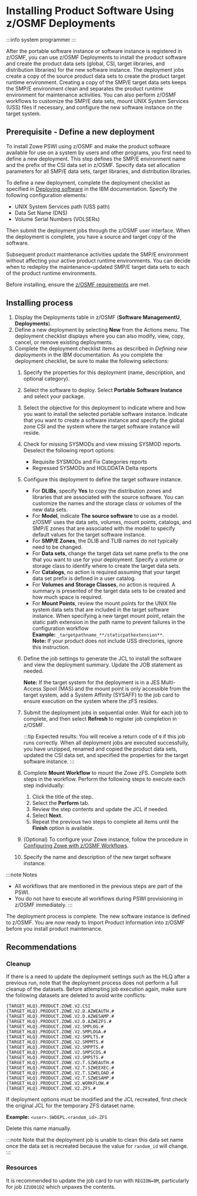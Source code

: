 # Installing Product Software Using z/OSMF Deployments

:::info system programmer
:::

After the portable software instance or software instance is registered in z/OSMF, you can use z/OSMF Deployments to install the product software and create the product data sets (global, CSI, target libraries, and distribution libraries) for the new software instance. The deployment jobs create a copy of the source product data sets to create the product target runtime environment. Creating a copy of the SMP/E target data sets keeps the SMP/E environment clean and separates the product runtime environment for maintenance activities. You can also perform z/OSMF workflows to customize the SMP/E data sets, mount UNIX System Services (USS) files if necessary, and configure the new software instance on the target system.

## Prerequisite - Define a new deployment

To install Zowe PSWI using z/OSMF and make the product software available for use on a system by users and other programs, you first need to define a new deployment. This step defines the SMP/E environment name and the prefix of the CSI data set in z/OSMF. Specify data set allocation parameters for all SMP/E data sets, target libraries, and distribution libraries.

To define a new deployment, complete the deployment checklist as specified in [Deploying software](https://www.ibm.com/docs/en/zos/2.4.0?topic=task-deploying-software) in the IBM documentation.
Specify the following configuration elements:

* UNIX System Services path (USS path) 
* Data Set Name (DNS)
* Volume Serial Numbers (VOLSERs)

Then submit the deployment jobs through the z/OSMF user interface. When the deployment is complete, you have a source and target copy of the software.

Subsequent product maintenance activities update the SMP/E environment without affecting your active product runtime environments. You can decide when to redeploy the maintenance-updated SMP/E target data sets to each of the product runtime environments.

Before installing, ensure the [z/OSMF requirements](./install-zowe-pswi-address-requirements.md#confirm-that-the-installer-has-read-create-update-and-execute-privileges-in-zos) are met. 

## Installing process

1. Display the Deployments table in z/OSMF (**Software ManagementU**, **Deployments**).
2. Define a new deployment by selecting **New** from the Actions menu. The deployment checklist displays where you can also modify, view, copy, cancel, or remove existing deployments.
3. Complete the deployment checklist items as described in _Defining new deployments_ in the IBM documentation. As you complete the deployment checklist, be sure to make the following selections:
    1. Specify the properties for this deployment (name, description, and optional category).

    2. Select the software to deploy. Select **Portable Software Instance** and select your package.

    3. Select the objective for this deployment to indicate where and how you want to install the selected portable software instance. Indicate that you want to create a software instance and specify the global zone CSI and the system where the target software instance will reside.

    4. Check for missing SYSMODs and view missing SYSMOD reports. Deselect the following report options:
        - Requisite SYSMODs and Fix Categories reports
        - Regressed SYSMODs and HOLDDATA Delta reports

    5. Configure this deployment to define the target software instance.
        - For **DLIBs**, specify **Yes** to copy the distribution zones and libraries that are associated with the source software. You can customize the names and the storage class or volumes of the new data sets.
        - For **Model**, indicate **The source software** to use as a model. z/OSMF uses the data sets, volumes, mount points, catalogs, and SMP/E zones that are associated with the model to specify default values for the target software instance.
        - For **SMP/E Zones**, the DLIB and TLIB names do not typically need to be changed.
        - For **Data sets**, change the target data set name prefix to the one that you want to use for your deployment. Specify a volume or storage class to identify where to create the target data sets.
        - For **Catalogs**, no action is required assuming that your target data set prefix is defined in a user catalog.
        - For **Volumes and Storage Classes**, no action is required. A summary is presented of the target data sets to be created and how much space is required.
        - For **Mount Points**, review the mount points for the UNIX file system data sets that are included in the target software instance. When specifying a new target mount point, retain the static path extension in the path name to prevent failures in the configuration workflow  
        **Example:** `_targetpathname_**/staticpathextension**`.  
        **Note:** If your product does not include USS directories, ignore this instruction.

    6. Define the job settings to generate the JCL to install the software and view the deployment summary. Update the JOB statement as needed.

        **Note:** If the target system for the deployment is in a JES Multi-Access Spool (MAS) and the mount point is only accessible from the target system, add a System Affinity (SYSAFF) to the job card to ensure execution on the system where the zFS resides.

    7. Submit the deployment jobs in sequential order. Wait for each job to complete, and then select **Refresh** to register job completion in z/OSMF. 

        :::tip Expected results:
        You will receive a return code of `0` if this job runs correctly. When all deployment jobs are executed successfully, you have unzipped, renamed and copied the product data sets, updated the CSI data set, and specified the properties for the target software instance.
        :::

    8. Complete **Mount Workflow** to mount the Zowe zFS. Complete both steps in the workflow. Perform the following steps to execute each step individually:
       1. Click the title of the step.
       2. Select the **Perform** tab.
       3. Review the step contents and update the JCL if needed.
       4. Select **Next**.
       5. Repeat the previous two steps to complete all items until the **Finish** option is available.

    9. (Optional) To configure your Zowe instance, follow the procedure in [Configuring Zowe with z/OSMF Workflows](configure-zowe-zosmf-workflow.md).

   10. Specify the name and description of the new target software instance.

:::note Notes
* All workflows that are mentioned in the previous steps are part of the PSWI.  
* You do not have to execute all workflows during PSWI provisioning in z/OSMF immediately.
:::

The deployment process is complete. The new software instance is defined to z/OSMF. You are now ready to Import Product Information into z/OSMF before you install product maintenance.

## Recommendations

### Cleanup

If there is a need to update the deployment settings such as the HLQ after a previous run, note that the deployment process does not perform a full cleanup of the datasets.
Before attempting job execution again, make sure the following datasets are deleted to avoid write conflicts:

```plaintext
{TARGET_HLQ}.PRODUCT.ZOWE.V2.CSI
{TARGET_HLQ}.PRODUCT.ZOWE.V2.D.AZWEAUTH.#
{TARGET_HLQ}.PRODUCT.ZOWE.V2.D.AZWESAMP.#
{TARGET_HLQ}.PRODUCT.ZOWE.V2.D.AZWEZFS.#
{TARGET_HLQ}.PRODUCT.ZOWE.V2.SMPLOG.#
{TARGET_HLQ}.PRODUCT.ZOWE.V2.SMPLOGA.#
{TARGET_HLQ}.PRODUCT.ZOWE.V2.SMPLTS.#
{TARGET_HLQ}.PRODUCT.ZOWE.V2.SMPMTS.#
{TARGET_HLQ}.PRODUCT.ZOWE.V2.SMPPTS.#
{TARGET_HLQ}.PRODUCT.ZOWE.V2.SMPSCDS.#
{TARGET_HLQ}.PRODUCT.ZOWE.V2.SMPSTS.#
{TARGET_HLQ}.PRODUCT.ZOWE.V2.T.SZWEAUTH.#
{TARGET_HLQ}.PRODUCT.ZOWE.V2.T.SZWEEXEC.#
{TARGET_HLQ}.PRODUCT.ZOWE.V2.T.SZWELOAD.#
{TARGET_HLQ}.PRODUCT.ZOWE.V2.T.SZWESAMP.#
{TARGET_HLQ}.PRODUCT.ZOWE.V2.WORKFLOW.#
{TARGET_HLQ}.PRODUCT.ZOWE.V2.ZFS.#
```

If deployment options must be modified and the JCL recreated, first check the original JCL for the temporary ZFS dataset name.

**Example:**
`<user>.SWDEPL.<random_id>.ZFS`
 
 Delete this name manually. 
 
 :::note 
 Note that the deployment job is unable to clean this data set name once the data set is recreated because the value for `random_id` will change.
 :::

### Resources

It is recommended to update the job card to run with `REGION=0M`, particularly for job `IZUD01DZ` which unpaxes the contents.
